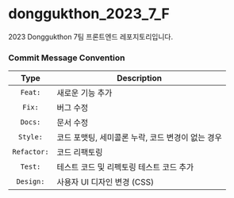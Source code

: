 # donggukthon_2023_7_F

2023 Donggukthon 7팀 프론트엔드 레포지토리입니다.

### Commit Message Convention

|    Type     | Description                                       |
| :---------: | ------------------------------------------------- |
|   `Feat:`   | 새로운 기능 추가                                  |
|   `Fix:`    | 버그 수정                                         |
|   `Docs:`   | 문서 수정                                         |
|  `Style:`   | 코드 포맷팅, 세미콜론 누락, 코드 변경이 없는 경우 |
| `Refactor:` | 코드 리팩토링                                     |
|   `Test:`   | 테스트 코드 및 리펙토링 테스트 코드 추가          |
|  `Design:`  | 사용자 UI 디자인 변경 (CSS)                       |
